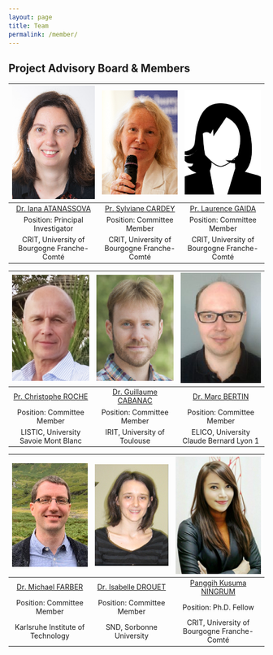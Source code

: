 ```yaml
---
layout: page
title: Team
permalink: /member/
---
```


## Project Advisory Board & Members

| ![Iana](/images/Iana.png)     | ![Sylviane](/images/Sylviane_CARDEY.png) | ![Laurence](/images/image.png)|
| :---:        |    :----:   |          :---: |
| [Dr. Iana ATANASSOVA](http://tesniere.univ-fcomte.fr/iana/) | [Pr. Sylviane CARDEY](https://www.iufrance.fr/les-membres-de-liuf/membre/1289-sylviane-cardey-greenfield.html) | [Pr. Laurence GAIDA](http://crit.univ-fcomte.fr/download/labo-lhple/document/membres-du-crit/cv-des-membres/fiche-laurence-dahan-gaida.pdf)   |
| Position: Principal Investigator | Position: Committee Member        | Position: Committee Member      |
| CRIT, University of Bourgogne Franche-Comté | CRIT, University of Bourgogne Franche-Comté | CRIT, University of Bourgogne Franche-Comté|

| ![Christophe](/images/Chris.png)     | ![Marc](/images/Guillaume.png) | ![Guillaume](/images/Marc.png) |
| :---:        |    :----:   |          :---: |
| [Pr. Christophe ROCHE](https://www.univ-smb.fr/listic/en/presentation_listic/membres/enseignants-chercheurs/christophe-roche/) | [Dr. Guillaume CABANAC](https://www.irit.fr/~Guillaume.Cabanac/) | [Dr. Marc BERTIN](https://elico-recherche.msh-lse.fr/membres/marc-bertin)   |
| Position: Committee Member | Position: Committee Member        | Position: Committee Member      |
| LISTIC, University Savoie Mont Blanc| IRIT, University of Toulouse | ELICO, University Claude Bernard Lyon 1|

| ![Michael](/images/Michael_Faerber.png)     | ![Isabelle](/images/Isabelle_drouet.png) | ![Panggih](/images/panggih.png) |
| :---:        |    :----:   |          :---: |
| [Dr. Michael FARBER](https://www.researchgate.net/profile/Michael_Faerber) | [Dr. Isabelle DROUET](https://lettres.sorbonne-universite.fr/sites/default/files/media/2020-04/drouet%20isabelle_sept19.pdf) | [Panggih Kusuma NINGRUM](https://ningrumdaud.github.io)   |
| Position: Committee Member | Position: Committee Member        | Position: Ph.D. Fellow      |
| Karlsruhe Institute of Technology| SND, Sorbonne University | CRIT, University of Bourgogne Franche-Comté|
